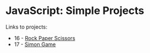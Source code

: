 # JavaScript: Simple Projects

Links to projects:

* 16 - [Rock Paper Scissors](https://rockpaperscisors-d3391.web.app/)
* 17 - [Simon Game](https://simongamejfp.web.app/)


